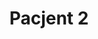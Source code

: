 ---
title: "Pacjent 2"
description: "Lorem ipsum dolor sit amet, consectetur adipiscing elit, sed do eiusmod tempor incididunt ut labore et dolore magna aliqua. Ut enim ad minim veniam, quis nostrud exercitation ullamco laboris."
image: "static/img/pacjenci/koty2.png"
---